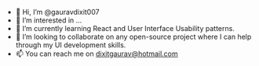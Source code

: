 - 👋 Hi, I’m @gauravdixit007
- 👀 I’m interested in ...
- 🌱 I’m currently learning React and User Interface Usability patterns.
- 💞️ I’m looking to collaborate on any open-source project where I can help through my UI development skills.
- 📫 You can reach me on dixitgaurav@hotmail.com

<!---
gauravdixit007/gauravdixit007 is a ✨ special ✨ repository because its `README.md` (this file) appears on your GitHub profile.
You can click the Preview link to take a look at your changes.
--->
